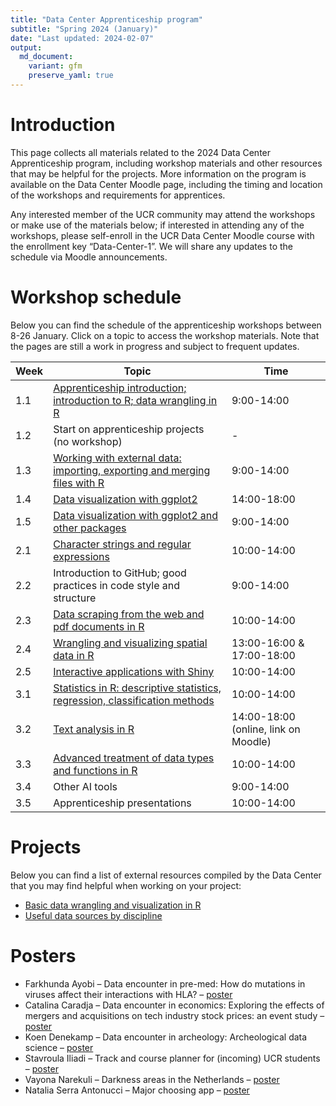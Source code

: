 ```yaml
---
title: "Data Center Apprenticeship program"
subtitle: "Spring 2024 (January)"
date: "Last updated: 2024-02-07"
output:
  md_document:
    variant: gfm
    preserve_yaml: true
---
```


# Introduction

This page collects all materials related to the 2024 Data Center
Apprenticeship program, including workshop materials and other resources
that may be helpful for the projects. More information on the program is
available on the Data Center Moodle page, including the timing and
location of the workshops and requirements for apprentices.

Any interested member of the UCR community may attend the workshops or
make use of the materials below; if interested in attending any of the
workshops, please self-enroll in the UCR Data Center Moodle course with
the enrollment key “Data-Center-1”. We will share any updates to the
schedule via Moodle announcements.

# Workshop schedule

Below you can find the schedule of the apprenticeship workshops between
8-26 January. Click on a topic to access the workshop materials. Note
that the pages are still a work in progress and subject to frequent
updates.

| Week | Topic                                                                                     | Time                                 |
|------|-------------------------------------------------------------------------------------------|--------------------------------------|
| 1.1  | [Apprenticeship introduction; introduction to R; data wrangling in R](intro)              | 9:00-14:00                           |
| 1.2  | Start on apprenticeship projects (no workshop)                                            | \-                                   |
| 1.3  | [Working with external data: importing, exporting and merging files with R](data)         | 9:00-14:00                           |
| 1.4  | [Data visualization with ggplot2](visualization)                                          | 14:00-18:00                          |
| 1.5  | [Data visualization with ggplot2 and other packages](visualization)                       | 9:00-14:00                           |
| 2.1  | [Character strings and regular expressions](strings)                                      | 10:00-14:00                          |
| 2.2  | Introduction to GitHub; good practices in code style and structure                        | 9:00-14:00                           |
| 2.3  | [Data scraping from the web and pdf documents in R](scraping)                             | 10:00-14:00                          |
| 2.4  | [Wrangling and visualizing spatial data in R](spatial)                                    | 13:00-16:00 & 17:00-18:00            |
| 2.5  | [Interactive applications with Shiny](shiny)                                              | 10:00-14:00                          |
| 3.1  | [Statistics in R: descriptive statistics, regression, classification methods](statistics) | 10:00-14:00                          |
| 3.2  | [Text analysis in R](text)                                                                | 14:00-18:00 (online, link on Moodle) |
| 3.3  | [Advanced treatment of data types and functions in R](data-types)                         | 10:00-14:00                          |
| 3.4  | Other AI tools                                                                            | 9:00-14:00                           |
| 3.5  | Apprenticeship presentations                                                              | 10:00-14:00                          |

# Projects

Below you can find a list of external resources compiled by the Data
Center that you may find helpful when working on your project:

- [Basic data wrangling and visualization in R](../tutorial/links)
- [Useful data sources by discipline](../tutorial/data)

# Posters

- Farkhunda Ayobi – Data encounter in pre-med: How do mutations in
  viruses affect their interactions with HLA? –
  [poster](https://github.com/ucrdatacenter/projects/blob/main/apprenticeship/posters/poster_BIOM.pdf)
- Catalina Caradja – Data encounter in economics: Exploring the effects
  of mergers and acquisitions on tech industry stock prices: an event
  study –
  [poster](https://github.com/ucrdatacenter/projects/blob/main/apprenticeship/posters/poster_ECON.pdf)
- Koen Denekamp – Data encounter in archeology: Archeological data
  science –
  [poster](https://github.com/ucrdatacenter/projects/blob/main/apprenticeship/posters/poster_ANTQ.pdf)
- Stavroula Iliadi – Track and course planner for (incoming) UCR
  students –
  [poster](https://github.com/ucrdatacenter/projects/blob/main/apprenticeship/posters/poster_coursebuilder.pdf)
- Vayona Narekuli – Darkness areas in the Netherlands –
  [poster](https://github.com/ucrdatacenter/projects/blob/main/apprenticeship/posters/poster_darkareas.pdf)
- Natalia Serra Antonucci – Major choosing app –
  [poster](https://github.com/ucrdatacenter/projects/blob/main/apprenticeship/posters/poster_majorquiz.pdf)
